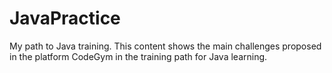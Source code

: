 # JavaPractice
My path to Java training. This content shows the main challenges proposed in the platform CodeGym in the training path for Java learning.
